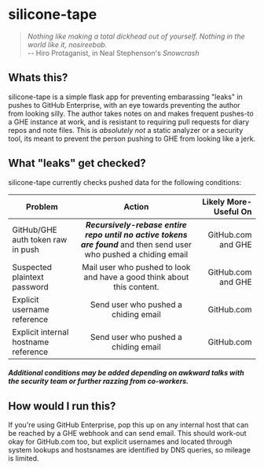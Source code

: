 # silicone-tape

> *Nothing like making a total dickhead out of yourself. Nothing in the world like it, nosireebob.*  
> -- Hiro Protaganist, in Neal Stephenson's *Snowcrash*


## Whats this?

silicone-tape is a simple flask app for preventing embarassing "leaks" in pushes to GitHub Enterprise, with an eye towards 
preventing the author from looking silly. The author takes notes on and makes frequent pushes-to a GHE instance at work, and is resistant to requiring pull requests for diary repos and note files. This is *absolutely not* a static analyzer or a security tool, its meant to prevent the person pushing to GHE from looking like a jerk.


## What "leaks" get checked?

silicone-tape currently checks pushed data for the following conditions:

| Problem        | Action           | Likely More-Useful On  |
| ------------- |:-------------:| -----:|
| GitHub/GHE auth token raw in push | ***Recursively-rebase entire repo until no active tokens are found*** and then send user who pushed a chiding email | GitHub.com and GHE |
| Suspected plaintext password | Mail user who pushed to look and have a good think about this content. | GitHub.com and GHE |
| Explicit username reference | Send user who pushed a chiding email | GitHub.com |
| Explicit internal hostname reference| Send user who pushed a chiding email | GitHub.com |

##### Additional conditions may be added depending on awkward talks with the security team or further razzing from co-workers.


## How would I run this?

If you're using GitHub Enterprise, pop this up on any internal host that can be reached by a GHE webhook and can send email. This should work-out okay for GitHub.com too, but explicit usernames and located through system lookups and hostsnames are identified by DNS queries, so mileage is limited.
